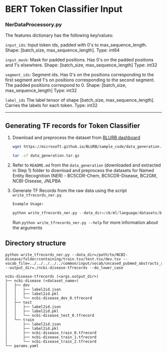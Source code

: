 # BERT Token Classifier Input 

### NerDataProcessory.py

The features dictionary has the following key/values:

`input_ids`:
Input token ids, padded with 0's to max_sequence_length.
Shape: [batch_size, max_sequence_length].
Type: int64

`input_mask`:
Mask for padded positions. Has 0's on the padded positions and 1's elsewhere.
Shape: [batch_size, max_sequence_length]
Type: int32

`segment_ids`:
Segment ids. Has 0's on the positions
corresponding to the first segment and
1's on positions corresponding to the second segment.
The padded positions correspond to 0.
Shape: [batch_size, max_sequence_length]
Type: int32

`label_ids`
The label tensor of shape [batch_size, max_sequence_length].
Carries the labels for each token. Type: int32

___

## Generating TF records for Token Classifier

1. Download and preprocess the dataset from [BLURB dashboard](https://microsoft.github.io/BLURB/submit.html)

    ```bash
    wget https://microsoft.github.io/BLURB/sample_code/data_generation.tar.gz

    tar -xf data_generation.tar.gz
    ```
2. Refer to `README.md` from the `data_generation` (downloaded and extracted in Step 1) folder to download and preprocess the datasets for Named Entity Recognition (NER) - BC5CDR-Chem, BC5CDR-Disease, BC2GM, NCBI-Disease, JNLPBA

3. Generate TF Records from the raw data using the script `write_tfrecords_ner.py`

    ```python
    Example Usage: 

    python write_tfrecords_ner.py --data_dir=/cb/ml/language/datasets/blurb/data_generation/data/NCBI-disease --vocab_file=/cb/ml/language/datasets/pubmed_abstracts_baseline_fulltext_vocab/uncased_pubmed_abstracts_and_fulltext_vocab.txt --output_dir=/cb/ml/language/datasets/blurb/ner/ncbi-disease-tfrecords --do_lower_case
    ```

    Run `python write_tfrecords_ner.py --help` for more information about the arguments


## Directory structure

```
python write_tfrecords_ner.py --data_dir=/path/to/NCBI-disease/folder/containing/train.tsv/test.tsv/dev.tsv --vocab_file=../../../../../common/input/vocab/uncased_pubmed_abstracts_and_fulltext_vocab.txt --output_dir=./ncbi-disease-tfrecords --do_lower_case

ncbi-disease-tfrecords (<args.output_dir>)
├── ncbi-disease (<dataset_name>)
│   ├── dev
│   │   ├── label2id.json
│   │   ├── label2id.pkl
│   │   └── ncbi-disease_dev_0.tfrecord
│   ├── test
│   │   ├── label2id.json
│   │   ├── label2id.pkl
│   │   └── ncbi-disease_test_0.tfrecord
│   └── train
│       ├── label2id.json
│       ├── label2id.pkl
│       ├── ncbi-disease_train_0.tfrecord
│       ├── ncbi-disease_train_1.tfrecord
│       └── ncbi-disease_train_2.tfrecord
└── params.yaml

```



